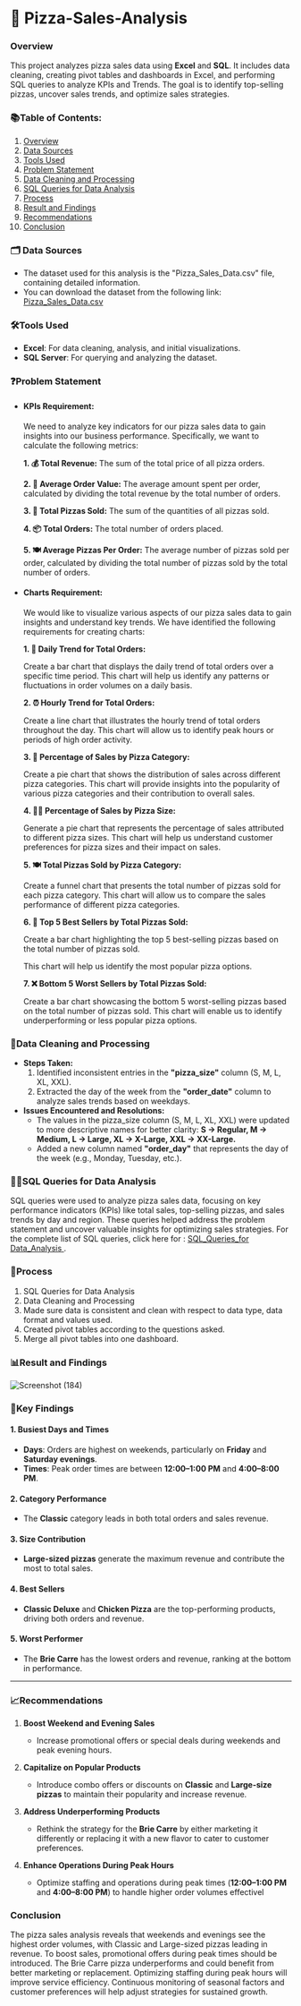 # 🍕 Pizza-Sales-Analysis
 ### Overview
 This project analyzes pizza sales data using **Excel** and **SQL**. It includes data cleaning, creating pivot tables and dashboards in Excel, and performing SQL queries to analyze KPIs and Trends. The goal is to identify top-selling pizzas, uncover sales trends, and optimize sales strategies.
### 📚Table of Contents:
1. [Overview](#overview)
2. [Data Sources](#data-sources)
3. [Tools Used](#tools-used)
4. [Problem Statement](#problem-statement)
5. [Data Cleaning and Processing](#data-cleaning-and-processing)
6. [SQL Queries for Data Analysis](#sql-queries-for-data-analysis)
7. [Process](#process)
8. [Result and Findings](#result-and-findings)
9. [Recommendations](#recommendations)
10. [Conclusion](#conclusion)
### 🗂️ Data Sources <a name="data-sources"></a> 
- The dataset used for this analysis is the "Pizza_Sales_Data.csv" file, containing detailed information.
- You can download the dataset from the following link: [Pizza_Sales_Data.csv](https://github.com/Lohitha45/pizza-sales-analysis/blob/main/Pizza_Sales_Data%20.csv)
### 🛠️Tools Used <a name="tools-used"></a>
 - **Excel**: For data cleaning, analysis, and initial visualizations.
 - **SQL Server**: For querying and analyzing the dataset.

### ❓Problem Statement
 - ####  KPIs Requirement:

   We need to analyze key indicators for our pizza sales data to gain insights into our business performance. Specifically, we want to calculate the following metrics:

   <b>1. 💰 Total Revenue:</b> The sum of the total price of all pizza orders.

   <b>2. 🧾  Average Order Value:</b> The average amount spent per order, calculated by dividing the total revenue by the total number of orders.

   <b>3. 🍕 Total Pizzas Sold:</b> The sum of the quantities of all pizzas sold.

   <b>4. 📦 Total Orders:</b> The total number of orders placed.

   <b>5. 🍽️ Average Pizzas Per Order:</b> The average number of pizzas sold per order, calculated by dividing the total number of pizzas sold by the total number of orders.
   

 
  - #### Charts Requirement:

    We would like to visualize various aspects of our pizza sales data to gain insights and understand key trends. We have identified the following requirements for creating charts:

    <b>  1. 📅 Daily Trend for Total Orders:</b>

    Create a bar chart that displays the daily trend of total orders over a specific time period. This chart will help us identify any patterns or fluctuations in order volumes on a daily basis.

    <b>2. ⏰ Hourly Trend for Total Orders:</b>

    Create a line chart that illustrates the hourly trend of total orders throughout the day. This chart will allow us to identify peak hours or periods of high order activity.

    <b>3. 🍕 Percentage of Sales by Pizza Category:</b>

    Create a pie chart that shows the distribution of sales across different pizza categories. This chart will provide insights into the popularity of various pizza categories and their contribution to overall 
    sales.
 
    <b>4. 🍕📏 Percentage of Sales by Pizza Size:</b>

    Generate a pie chart that represents the percentage of sales attributed to different pizza sizes. This chart will help us understand customer preferences for pizza sizes and their impact on sales.

    <b>5.  🍽️ Total Pizzas Sold by Pizza Category:</b>

    Create a funnel chart that presents the total number of pizzas sold for each pizza category. This chart will allow us to compare the sales performance of different pizza categories.

    <b>6.  🌟  Top 5 Best Sellers by Total Pizzas Sold:</b>

    Create a bar chart highlighting the top 5 best-selling pizzas based on the total number of pizzas sold.

    This chart will help us identify the most popular pizza options.

    <b>7. ❌ Bottom 5 Worst Sellers by Total Pizzas Sold:</b>

    Create a bar chart showcasing the bottom 5 worst-selling pizzas based on the total number of pizzas sold. This chart will enable us to identify underperforming or less popular pizza options.

### 🧹Data Cleaning and Processing
- <b>Steps Taken:</b>
   1. Identified inconsistent entries in the <b>"pizza_size"</b> column (S, M, L, XL, XXL).
   2. Extracted the day of the week from the <b>"order_date"</b> column to analyze sales trends based on weekdays.
- <b>Issues Encountered and Resolutions:</b>
  - The values in the pizza_size column (S, M, L, XL, XXL) were updated to more descriptive names for better clarity:
<b>S → Regular,
M → Medium,
L → Large,
XL → X-Large,
XXL → XX-Large.</b>
  - Added a new column named <b>"order_day"</b> that represents the day of the week (e.g., Monday, Tuesday, etc.).
### 🧑‍💻SQL Queries for Data Analysis
SQL queries were used to analyze pizza sales data, focusing on key performance indicators (KPIs) like total sales, top-selling pizzas, and sales trends by day and region. These queries helped address the problem statement and uncover valuable insights for optimizing sales strategies. For the complete list of SQL queries, click here for : [ SQL_Queries_for Data_Analysis ](https://github.com/Lohitha45/pizza-sales-analysis/blob/main/PIZZA%20SALES%20SQL%20QUERIES.docx).
### 📂Process
1. SQL Queries for Data Analysis
2. Data Cleaning and Processing
3. Made sure data is consistent and clean with respect to data type, data format and values used.
4. Created pivot tables according to the questions asked.
5. Merge all pivot tables into one dashboard.
### 📊Result and Findings <a name="result-and-findings"></a>
![Screenshot (184)](https://github.com/Lohitha45/pizza-sales-analysis/blob/main/Screenshot%20(184).png)
### 🧐Key Findings
#### 1. Busiest Days and Times
- **Days**: Orders are highest on weekends, particularly on **Friday** and **Saturday evenings**.
- **Times**: Peak order times are between **12:00–1:00 PM** and **4:00–8:00 PM**.

#### 2. Category Performance
- The **Classic** category leads in both total orders and sales revenue.

#### 3. Size Contribution
- **Large-sized pizzas** generate the maximum revenue and contribute the most to total sales.

#### 4. Best Sellers
- **Classic Deluxe** and **Chicken Pizza** are the top-performing products, driving both orders and revenue.

#### 5. Worst Performer
- The **Brie Carre** has the lowest orders and revenue, ranking at the bottom in performance.

---
### 📈Recommendations <a name="recommendations"></a> 

1. **Boost Weekend and Evening Sales**  
   - Increase promotional offers or special deals during weekends and peak evening hours.

2. **Capitalize on Popular Products**  
   - Introduce combo offers or discounts on **Classic** and **Large-size pizzas** to maintain their popularity and increase revenue.

3. **Address Underperforming Products**  
   - Rethink the strategy for the **Brie Carre** by either marketing it differently or replacing it with a new flavor to cater to customer preferences.

4. **Enhance Operations During Peak Hours**  
   - Optimize staffing and operations during peak times (**12:00–1:00 PM** and **4:00–8:00 PM**) to handle higher order volumes effectivel
### Conclusion 
The pizza sales analysis reveals that weekends and evenings see the highest order volumes, with Classic and Large-sized pizzas leading in revenue. To boost sales, promotional offers during peak times should be introduced. The Brie Carre pizza underperforms and could benefit from better marketing or replacement. Optimizing staffing during peak hours will improve service efficiency. Continuous monitoring of seasonal factors and customer preferences will help adjust strategies for sustained growth.



